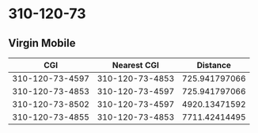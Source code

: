 # 310-120-73
## Virgin Mobile


| CGI | Nearest CGI | Distance |
|-----|-------------|----------|
| 310-120-73-4597 | 310-120-73-4853 | 725.941797066 |
| 310-120-73-4853 | 310-120-73-4597 | 725.941797066 |
| 310-120-73-8502 | 310-120-73-4597 | 4920.13471592 |
| 310-120-73-4855 | 310-120-73-4853 | 7711.42414495 |
